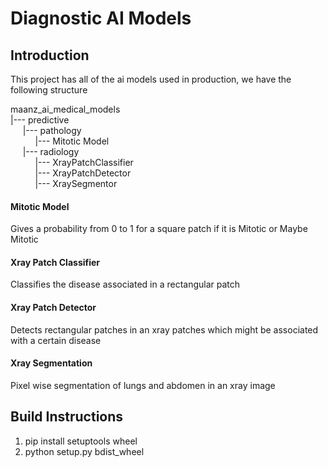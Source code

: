 
# Diagnostic AI Models
## Introduction
This project has all of the ai models used in production, we have the following structure

maanz_ai_medical_models
<br>
|--- predictive
<br>
&nbsp;&nbsp;&nbsp;&nbsp;&nbsp;|--- pathology
<br>
&nbsp;&nbsp;&nbsp;&nbsp;&nbsp;&nbsp;&nbsp;&nbsp;&nbsp;&nbsp;|--- Mitotic Model
<br>
&nbsp;&nbsp;&nbsp;&nbsp;&nbsp;|--- radiology
<br>
&nbsp;&nbsp;&nbsp;&nbsp;&nbsp;&nbsp;&nbsp;&nbsp;&nbsp;&nbsp;|--- XrayPatchClassifier
<br>
&nbsp;&nbsp;&nbsp;&nbsp;&nbsp;&nbsp;&nbsp;&nbsp;&nbsp;&nbsp;|--- XrayPatchDetector
<br>
&nbsp;&nbsp;&nbsp;&nbsp;&nbsp;&nbsp;&nbsp;&nbsp;&nbsp;&nbsp;|--- XraySegmentor
<br>

#### Mitotic Model
Gives a probability from 0 to 1 for a square patch if it is Mitotic or Maybe Mitotic

#### Xray Patch Classifier
Classifies the disease associated in a rectangular patch

#### Xray Patch Detector
Detects rectangular patches in an xray patches which might be associated with a certain disease

#### Xray Segmentation
Pixel wise segmentation of lungs and abdomen in an xray image

## Build Instructions
1) pip install setuptools wheel
2) python setup.py bdist_wheel
